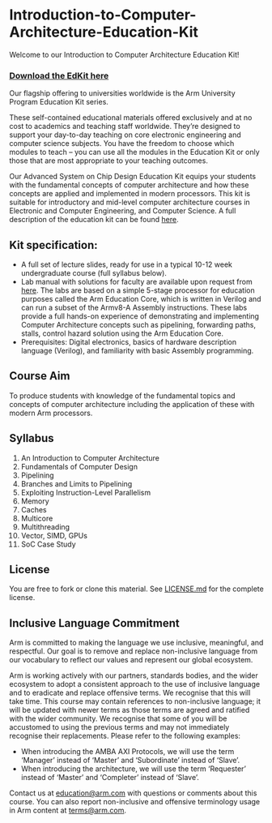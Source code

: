 
# Introduction-to-Computer-Architecture-Education-Kit

Welcome to our Introduction to Computer Architecture Education Kit!

### [Download the EdKit here](https://github.com/arm-university/Introduction-to-Computer-Architecture-Education-Kit/archive/refs/heads/main.zip)

Our flagship offering to universities worldwide is the Arm University Program Education Kit series.

These self-contained educational materials offered exclusively and at no cost to academics and teaching staff worldwide. They’re designed to support your day-to-day teaching on core electronic engineering and computer science subjects. You have the freedom to choose which modules to teach – you can use all the modules in the Education Kit or only those that are most appropriate to your teaching outcomes.

Our Advanced System on Chip Design Education Kit equips your students with the fundamental concepts of computer architecture and how these concepts are applied and implemented in modern processors. This kit is suitable for introductory and mid-level computer architecture courses in Electronic and Computer Engineering, and Computer Science. A full description of the education kit can be found [here](https://www.arm.com/resources/education/education-kits/computer-architecture).


 ## Kit specification:

* A full set of lecture slides, ready for use in a typical 10-12 week undergraduate course (full syllabus below).
* Lab manual with solutions for faculty are available upon request from [here](https://www.arm.com/resources/education/education-kits/aup-donation-request-form). The labs are based on a simple 5-stage processor for education purposes called the Arm Education Core, which is written in Verilog and can run a subset of the Armv8-A Assembly instructions. These labs provide a full hands-on experience of demonstrating and implementing Computer Architecture concepts such as pipelining, forwarding paths, stalls, control hazard solution using the Arm Education Core. 
* Prerequisites: Digital electronics, basics of hardware description language (Verilog), and familiarity with basic Assembly programming.

## Course Aim
To produce students with knowledge of the fundamental topics and concepts of computer architecture including the application of these with modern Arm processors.

## Syllabus
1.	An Introduction to Computer Architecture
2.	Fundamentals of Computer Design
3.	Pipelining
4.	Branches and Limits to Pipelining
5.	Exploiting Instruction-Level Parallelism
6.	Memory
7.	Caches
8.	Multicore
9.	Multithreading
10.	Vector, SIMD, GPUs
11.	SoC Case Study


## License
You are free to fork or clone this material. See [LICENSE.md](https://github.com/arm-university/Introduction-to-Computer-Architecture-Education-Kit/blob/main/License/LICENSE.md) for the complete license.

## Inclusive Language Commitment
Arm is committed to making the language we use inclusive, meaningful, and respectful. Our goal is to remove and replace non-inclusive language from our vocabulary to reflect our values and represent our global ecosystem.
 
Arm is working actively with our partners, standards bodies, and the wider ecosystem to adopt a consistent approach to the use of inclusive language and to eradicate and replace offensive terms. We recognise that this will take time. This course may contain references to non-inclusive language; it will be updated with newer terms as those terms are agreed and ratified with the wider community. We recognise that some of you will be accustomed to using the previous terms and may not immediately recognise their replacements. Please refer to the following examples:

* When introducing the AMBA AXI Protocols, we will use the term ‘Manager’ instead of ‘Master’ and ‘Subordinate’ instead of ‘Slave’. 
* When introducing the architecture, we will use the term ‘Requester’ instead of ‘Master’ and ‘Completer’ instead of ‘Slave’. 

 
Contact us at education@arm.com with questions or comments about this course. You can also report non-inclusive and offensive terminology usage in Arm content at terms@arm.com.
